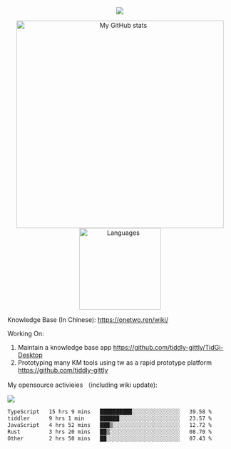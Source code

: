 <a href="https://github.com/linonetwo">
    <p align="center">
        <img src="https://github-profile-trophy.vercel.app/?username=linonetwo&column=7&theme=onedark"/>
    </p>
</a>
<a align="center" href="https://github.com/linonetwo">
  <p align="center">
    <img src="https://github-readme-stats.vercel.app/api?username=linonetwo&show_icons=true&count_private=true" alt="My GitHub stats" width="465"/>
    <img src="https://github-readme-stats.vercel.app/api/top-langs/?username=linonetwo&layout=compact&langs_count=10" alt="Languages" height="183">
  </p>
</a>

Knowledge Base (In Chinese): https://onetwo.ren/wiki/

Working On: 

1. Maintain a knowledge base app https://github.com/tiddly-gittly/TidGi-Desktop
1. Prototyping many KM tools using tw as a rapid prototype platform https://github.com/tiddly-gittly

My opensource activieies （including wiki update):

![](https://visitor-badge.glitch.me/badge?page_id=linonetwo.linonetwo)

<!--START_SECTION:waka-->

```txt
TypeScript   15 hrs 9 mins   ██████████░░░░░░░░░░░░░░░   39.58 %
tiddler      9 hrs 1 min     ██████░░░░░░░░░░░░░░░░░░░   23.57 %
JavaScript   4 hrs 52 mins   ███▒░░░░░░░░░░░░░░░░░░░░░   12.72 %
Rust         3 hrs 20 mins   ██▒░░░░░░░░░░░░░░░░░░░░░░   08.70 %
Other        2 hrs 50 mins   ██░░░░░░░░░░░░░░░░░░░░░░░   07.43 %
```

<!--END_SECTION:waka-->
